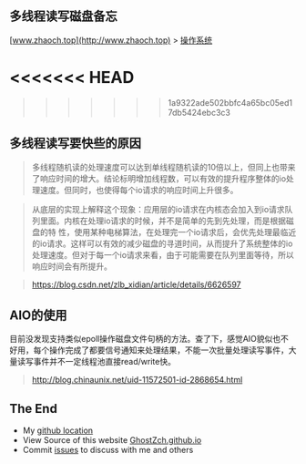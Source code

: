 ## 多线程读写磁盘备忘

[www.zhaoch.top](http://www.zhaoch.top) > [操作系统](http://www.zhaoch.top/操作系统)

<<<<<<< HEAD
=======

>>>>>>> 1a9322ade502bbfc4a65bc05ed17db5424ebc3c3
## 多线程读写要快些的原因

> 多线程随机读的处理速度可以达到单线程随机读的10倍以上，但同上也带来了响应时间的增大。结论标明增加线程数，可以有效的提升程序整体的io处理速度。但同时，也使得每个io请求的响应时间上升很多。

> 从底层的实现上解释这个现象：应用层的io请求在内核态会加入到io请求队列里面。内核在处理io请求的时候，并不是简单的先到先处理，而是根据磁盘的特 性，使用某种电梯算法，在处理完一个io请求后，会优先处理最临近的io请求。这样可以有效的减少磁盘的寻道时间，从而提升了系统整体的io处理速度。但对于每一个io请求来看，由于可能需要在队列里面等待，所以响应时间会有所提升。

> https://blog.csdn.net/zlb_xidian/article/details/6626597

## AIO的使用

目前没发现支持类似epoll操作磁盘文件句柄的方法。查了下，感觉AIO貌似也不好用，每个操作完成了都要信号通知来处理结果，不能一次批量处理读写事件，大量读写事件并不一定线程池直接read/write快。

> http://blog.chinaunix.net/uid-11572501-id-2868654.html

## The End

+ My [github location](https://github.com/GhostZCH/)
+ View Source of this website [GhostZch.github.io](https://github.com/GhostZCH/GhostZch.github.io/)
+ Commit [issues](https://github.com/GhostZCH/GhostZch.github.io/issues) to discuss with me and others
